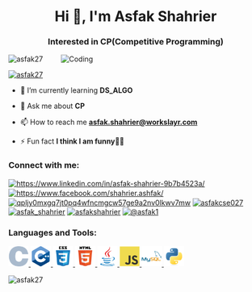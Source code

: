 <h1 align="center">Hi 👋, I'm Asfak Shahrier</h1>
<h3 align="center">Interested in CP(Competitive Programming)</h3>

<img align="right" alt="Coding" width="400" src="https://scontent.fdac24-4.fna.fbcdn.net/v/t1.6435-9/132415997_2825618934353103_864594888089992092_n.jpg?_nc_cat=107&ccb=1-7&_nc_sid=174925&_nc_eui2=AeGfr1ctWcvoKk7WRP65eUQp5j7iAgAzBKXmPuICADMEpWys8gPJE8KPohoLpI7jwibW2PhH39KqjtwdoyCUZpuH&_nc_ohc=aO2UZkw7eh8AX-Urvb2&_nc_oc=AQmVGyj1wMuxbeDjlKOXaEav_TXIOC52o02GN5XJgXvyEYYQBo60HQbZi1r-rs80tGc&_nc_ht=scontent.fdac24-4.fna&oh=00_AfAKPwM7EScHQJoncrZbRBfH0xVFOar3WBSVzxGBIMhGAw&oe=63C822DF">

<p align="left"> <img src="https://komarev.com/ghpvc/?username=asfak27&label=Profile%20views&color=0e75b6&style=flat" alt="asfak27" /> </p>

<p align="left"> <a href="https://github.com/ryo-ma/github-profile-trophy"><img src="https://github-profile-trophy.vercel.app/?username=asfak27" alt="asfak27" /></a> </p>

- 🌱 I’m currently learning **DS_ALGO**

- 💬 Ask me about **CP**

- 📫 How to reach me **asfak.shahrier@workslayr.com**

- ⚡ Fun fact **I think I am funny🤣🤣**

<h3 align="left">Connect with me:</h3>
<p align="left">
<a href="https://linkedin.com/in/https://www.linkedin.com/in/asfak-shahrier-9b7b4523a/" target="blank"><img align="center" src="https://raw.githubusercontent.com/rahuldkjain/github-profile-readme-generator/master/src/images/icons/Social/linked-in-alt.svg" alt="https://www.linkedin.com/in/asfak-shahrier-9b7b4523a/" height="30" width="40" /></a>
<a href="https://fb.com/https://www.facebook.com/shahrier.ashfak/" target="blank"><img align="center" src="https://raw.githubusercontent.com/rahuldkjain/github-profile-readme-generator/master/src/images/icons/Social/facebook.svg" alt="https://www.facebook.com/shahrier.ashfak/" height="30" width="40" /></a>
<a href="https://instagram.com/qpljy0mxgq7jt0pq4wfncmgcw57ge9a2nv0lkwv7mw" target="blank"><img align="center" src="https://raw.githubusercontent.com/rahuldkjain/github-profile-readme-generator/master/src/images/icons/Social/instagram.svg" alt="qpljy0mxgq7jt0pq4wfncmgcw57ge9a2nv0lkwv7mw" height="30" width="40" /></a>
<a href="https://www.codechef.com/users/asfakcse027" target="blank"><img align="center" src="https://cdn.jsdelivr.net/npm/simple-icons@3.1.0/icons/codechef.svg" alt="asfakcse027" height="30" width="40" /></a>
<a href="https://codeforces.com/profile/asfak_shahrier" target="blank"><img align="center" src="https://raw.githubusercontent.com/rahuldkjain/github-profile-readme-generator/master/src/images/icons/Social/codeforces.svg" alt="asfak_shahrier" height="30" width="40" /></a>
<a href="https://www.leetcode.com/asfakshahrier" target="blank"><img align="center" src="https://raw.githubusercontent.com/rahuldkjain/github-profile-readme-generator/master/src/images/icons/Social/leet-code.svg" alt="asfakshahrier" height="30" width="40" /></a>
<a href="https://www.hackerearth.com/@asfak1" target="blank"><img align="center" src="https://raw.githubusercontent.com/rahuldkjain/github-profile-readme-generator/master/src/images/icons/Social/hackerearth.svg" alt="@asfak1" height="30" width="40" /></a>
</p>

<h3 align="left">Languages and Tools:</h3>
<p align="left"> <a href="https://www.cprogramming.com/" target="_blank" rel="noreferrer"> <img src="https://raw.githubusercontent.com/devicons/devicon/master/icons/c/c-original.svg" alt="c" width="40" height="40"/> </a> <a href="https://www.w3schools.com/cpp/" target="_blank" rel="noreferrer"> <img src="https://raw.githubusercontent.com/devicons/devicon/master/icons/cplusplus/cplusplus-original.svg" alt="cplusplus" width="40" height="40"/> </a> <a href="https://www.w3schools.com/css/" target="_blank" rel="noreferrer"> <img src="https://raw.githubusercontent.com/devicons/devicon/master/icons/css3/css3-original-wordmark.svg" alt="css3" width="40" height="40"/> </a> <a href="https://www.w3.org/html/" target="_blank" rel="noreferrer"> <img src="https://raw.githubusercontent.com/devicons/devicon/master/icons/html5/html5-original-wordmark.svg" alt="html5" width="40" height="40"/> </a> <a href="https://www.java.com" target="_blank" rel="noreferrer"> <img src="https://raw.githubusercontent.com/devicons/devicon/master/icons/java/java-original.svg" alt="java" width="40" height="40"/> </a> <a href="https://developer.mozilla.org/en-US/docs/Web/JavaScript" target="_blank" rel="noreferrer"> <img src="https://raw.githubusercontent.com/devicons/devicon/master/icons/javascript/javascript-original.svg" alt="javascript" width="40" height="40"/> </a> <a href="https://www.mysql.com/" target="_blank" rel="noreferrer"> <img src="https://raw.githubusercontent.com/devicons/devicon/master/icons/mysql/mysql-original-wordmark.svg" alt="mysql" width="40" height="40"/> </a> <a href="https://www.python.org" target="_blank" rel="noreferrer"> <img src="https://raw.githubusercontent.com/devicons/devicon/master/icons/python/python-original.svg" alt="python" width="40" height="40"/> </a> </p>

<p><img align="center" src="https://github-readme-streak-stats.herokuapp.com/?user=asfak27&" alt="asfak27" /></p>
